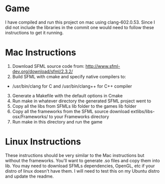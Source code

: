 # Game

I have compiled and run this project on mac using clang-602.0.53. Since I did not include the libraries in the commit one would need to follow these instructions to get it running.

# Mac Instructions
1. Download SFML source code from: http://www.sfml-dev.org/download/sfml/2.3.2/
2. Build SFML with cmake and specify native compilers to:
  - /usr/bin/clang for C and /usr/bin/clang++ for C++ compiler
3. Generate a Makefile with the default options in Cmake
4. Run make in whatever directory the generated SFML project went to
5. Copy all the libs from SFMLs lib folder to the games lib folder
6. Copy all the frameworks from the SFML source download extlibs/libs-osx/Frameworks/ to your Frameworks directory
7. Run make in this directory and run the game

# Linux Instructions
These instructions should be very similar to the Mac instructions but without the frameworks. You'll want to generate .so files and copy them into lib. You may need to download SFMLs dependencies, OpenGL, etc if your distro of linux doesn't have them. I will need to test this on my Ubuntu distro and update the readme.
